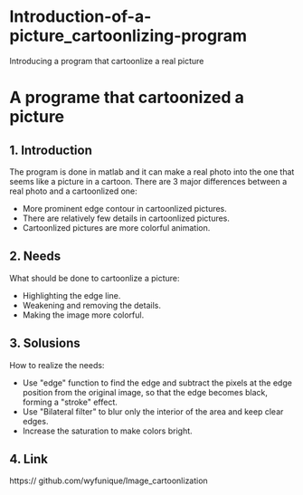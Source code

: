 # Introduction-of-a-picture_cartoonlizing-program
Introducing a program that cartoonlize a real picture
# A programe that cartoonized a picture
## 1. Introduction
   The program is done in matlab and it can make a real photo into  the one that seems like a picture in a cartoon.
   There are 3 major differences between a real photo and a cartoonlized one:
- More prominent edge contour in cartoonlized pictures.
- There are relatively few details in cartoonlized pictures.
- Cartoonlized pictures are more colorful animation.

## 2. Needs
What should be done to cartoonlize a picture:
- Highlighting the edge line.
- Weakening and removing the details.
- Making the image more colorful.

## 3. Solusions
How to realize the needs:
- Use "edge" function to find the edge and subtract the pixels at the edge position from the original image, so that the edge becomes black, forming a "stroke" effect.
- Use "Bilateral filter" to blur only the interior of the area and keep clear edges.
- Increase the saturation to make colors bright.

## 4. Link
https:// github.com/wyfunique/Image_cartoonlization
